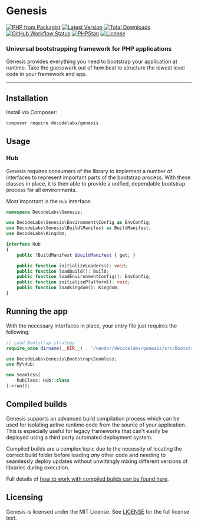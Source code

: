 # Genesis

[![PHP from Packagist](https://img.shields.io/packagist/php-v/decodelabs/genesis?style=flat)](https://packagist.org/packages/decodelabs/genesis)
[![Latest Version](https://img.shields.io/packagist/v/decodelabs/genesis.svg?style=flat)](https://packagist.org/packages/decodelabs/genesis)
[![Total Downloads](https://img.shields.io/packagist/dt/decodelabs/genesis.svg?style=flat)](https://packagist.org/packages/decodelabs/genesis)
[![GitHub Workflow Status](https://img.shields.io/github/actions/workflow/status/decodelabs/genesis/integrate.yml?branch=develop)](https://github.com/decodelabs/genesis/actions/workflows/integrate.yml)
[![PHPStan](https://img.shields.io/badge/PHPStan-enabled-44CC11.svg?longCache=true&style=flat)](https://github.com/phpstan/phpstan)
[![License](https://img.shields.io/packagist/l/decodelabs/genesis?style=flat)](https://packagist.org/packages/decodelabs/genesis)

### Universal bootstrapping framework for PHP applications

Genesis provides everything you need to bootstrap your application at runtime. Take the guesswork out of how best to structure the lowest level code in your framework and app.

---


## Installation

Install via Composer:

```bash
composer require decodelabs/genesis
```

## Usage

### Hub

Genesis requires consumers of the library to implement a number of interfaces to represent important parts of the bootstrap process. With these classes in place, it is then able to provide a unified, dependable bootstrap process for all environments.

Most important is the `Hub` interface:

```php
namespace DecodeLabs\Genesis;

use DecodeLabs\Genesis\Environment\Config as EnvConfig;
use DecodeLabs\Genesis\Build\Manifest as BuildManifest;
use DecodeLabs\Kingdom;

interface Hub
{
    public ?BuildManifest $buildManifest { get; }

    public function initializeLoaders(): void;
    public function loadBuild(): Build;
    public function loadEnvironmentConfig(): EnvConfig;
    public function initializePlatform(): void;
    public function loadKingdom(): Kingdom;
}
```


## Running the app

With the necessary interfaces in place, your entry file just requires the following:

```php
// Load Bootstrap strategy
require_once dirname(__DIR__) . '/vendor/decodelabs/genesis/src/Bootstrap/Seamless.php';

use DecodeLabs\Genesis\Bootstrap\Seamless;
use My\Hub;

new Seamless(
    hubClass: Hub::class
)->run();
```


## Compiled builds

Genesis supports an advanced build compilation process which can be used for isolating active runtime code from the source of your application. This is especially useful for legacy frameworks that can't easily be deployed using a third party automated deployment system.

Compiled builds are a complex topic due to the necessity of locating the correct build folder before loading _any_ other code and needing to seamlessly deploy updates without unwittingly mixing different versions of libraries during execution.

Full details of [how to work with compiled builds can be found here](docs/builds.md).

## Licensing

Genesis is licensed under the MIT License. See [LICENSE](./LICENSE) for the full license text.
